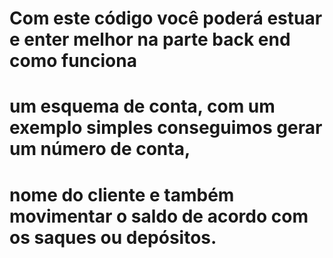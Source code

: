 # Com este código você poderá estuar e enter melhor na parte back end como funciona
# um esquema de conta, com um exemplo simples conseguimos gerar um número de conta,
# nome do cliente e também movimentar o saldo de acordo com os saques ou depósitos.
